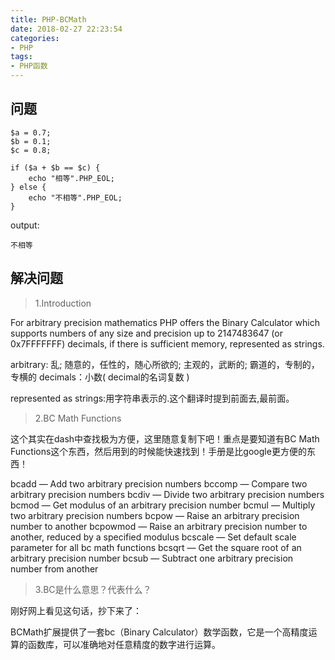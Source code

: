 ```yaml
---
title: PHP-BCMath
date: 2018-02-27 22:23:54
categories:
- PHP
tags:
- PHP函数
---
```


## 问题

```
$a = 0.7;
$b = 0.1;
$c = 0.8;

if ($a + $b == $c) {
    echo "相等".PHP_EOL;
} else {
    echo "不相等".PHP_EOL;
}
```

output:
```
不相等
```

## 解决问题

> 1.Introduction

For arbitrary precision mathematics PHP offers the Binary Calculator which supports numbers of any size and precision up to 2147483647 (or 0x7FFFFFFF) decimals, if there is sufficient memory, represented as strings.

arbitrary: 乱; 随意的，任性的，随心所欲的; 主观的，武断的; 霸道的，专制的，专横的
decimals：小数( decimal的名词复数 )

represented as strings:用字符串表示的.这个翻译时提到前面去,最前面。

> 2.BC Math Functions

这个其实在dash中查找极为方便，这里随意复制下吧！重点是要知道有BC Math Functions这个东西，然后用到的时候能快速找到！手册是比google更方便的东西！

bcadd — Add two arbitrary precision numbers
bccomp — Compare two arbitrary precision numbers
bcdiv — Divide two arbitrary precision numbers
bcmod — Get modulus of an arbitrary precision number
bcmul — Multiply two arbitrary precision numbers
bcpow — Raise an arbitrary precision number to another
bcpowmod — Raise an arbitrary precision number to another, reduced by a specified modulus
bcscale — Set default scale parameter for all bc math functions
bcsqrt — Get the square root of an arbitrary precision number
bcsub — Subtract one arbitrary precision number from another

> 3.BC是什么意思？代表什么？

刚好网上看见这句话，抄下来了：

 BCMath扩展提供了一套bc（Binary Calculator）数学函数，它是一个高精度运算的函数库，可以准确地对任意精度的数字进行运算。